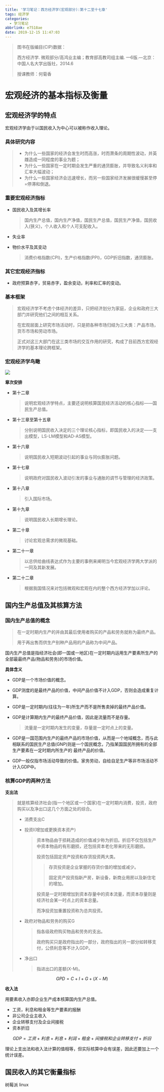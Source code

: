 ```yaml
---
title: '学习笔记：西方经济学(宏观部分):第十二至十七章'
tags: 经济学
categories:
  - 学习笔记
abbrlink: e7518ae
date: 2019-12-15 11:47:03
---
```




>图书在版编目(CIP)数据：
>
>西方经济学. 微观部分/高鸿业主编；教育部高教司组主编. —6版.—北京：中国人名大学出版社，2014.6
>
>授课教师：何菊香

<!--more-->


# 宏观经济的基本指标及衡量
## 宏观经济学的特点

宏观经济学由于以国民收入为中心可以被称作收入理论。

### 具体研究内容

>* 为什么一些国家的经济会发生时而高涨，时而萧条的周期性波动，并英雌造成一同程度的事业为题；
>* 为什么一些国家在一定时期会发生严重的通货膨胀，并导致名义利率和汇率大幅波动；
>* 为什么一些国家经济会迅速增长，而另一些国家经济发展很缓慢甚至停=停滞和倒退。

### 重要宏观经济指标

- 国民收入及其增长率

  > 国内生产总值，国内生产净值，国民生产总值，国民生产净值，国民收入(狭义)，个人收入和个人可支配收入。

- 失业率

- 物价水平及其变动

  > 消费价格指数(CPI)，生产价格指数(PPI)，GDP折旧指数，通货膨胀。

### 其它宏观经济指标

- 政府预算赤字，贸易赤字，盈余变动，利率和汇率的变动。

### 基本框架

> 宏观经济学不考虑个体经济的差异，只把经济划分为家庭，企业和政府三大部门并研究他们之间的相互关系。
>
> 在宏观层面上研究市场活动时，只是把各种市场归结为三大类：产品市场，货币市场和劳动市场。
>
> 正式对这三大部门在这三类市场的交互作用的研究，构成了目前西方宏观经济学的基本理论跨框架。

### 宏观经济学鸟瞰

![](https://timgsa.baidu.com/timg?image&quality=80&size=b9999_10000&sec=1579175879933&di=21f603b5353cdf3217636fc5b6fa08e2&imgtype=0&src=http%3A%2F%2Fwww.fudankao.com%2Ffudankao_bl%2Fnzweb%2FUploadFile%2F20131219143414713.jpg)

**章次安排**

- 第十二章

  > 说明宏观经济学特点，主要还说明核算国民经济活动的核心指标——国民生产总值。

- 第十三章至第十五章

  > 分别说明国民收入决定的三个理论核心指标，即国民收入的决定——支出模型，LS-LM模型和AD-AS模型。

- 第十六章

  > 说明国民收入短期波动引起的事业与同伙膨胀问题。

- 第十七章

  > 说明政府对国民收入波动引发的事业与通胀的调节与管理的经济政策。

- 第十八章

  > 引入国际市场。

- 第十九章

  > 说明国民收入长期增长理论。

- 第二十章

  > 讨论宏观总需求的微观基础。

- 第二十一章

  > 以总供给曲线表达式作为主要的事例来阐明当今宏观经济学两大学派的一同及其新发展。

- 第二十二章

  > 根据我国情况来对包括微观和宏观在内的整个西方经济学加以评论。

## 国内生产总值及其核算方法

### 国内生产总值的概念

> 在一定时期内生产的并由其最后使用者购买的产品和劳务就称为最终产品。
>
> 用于再出售而供生产别种产品用的产品称为中间产品。

国内生产总值是指经济社会(即一国或一地区)在一定时期内运用生产要素所生产的全部最最终产品(物品和劳务)的市场价值。

**具体含义**

- GDP是一个市场价值的概念。

- GDP测度的是最终产品的价值，中间产品价值不计入GDP，否则会造成重复计算。

- GDP是一定时期内(往往为一年)所生产而不是所售卖掉的最终产品价值。

- GDP是计算期内生产的最终产品价值，因此是流量而不是存量。

  > 流量是一定时期内发生的变量，存量是一定时点上的变量。

- GDP是一国范围内生产的最终产品的市场价值，从而是一个地域概念，而与此相联系的国民生产总值(GNP)则是一个国民概念，乃指某国国民所拥有的全部生产要素在一定时期内所生产的 最终产品的价值。

- GDP一般仅指市场活动导致的价值。家务劳动，自给自足生产等非市场活动不计入GDP中。

### 核算GDP的两种方法

**支出法**

> 就是核算经济社会(指一个地区或一个国家)在一定时期内消费，投资，政府购买以及净出口这几个方面之处的综合。
>
> - 消费支出C
>
> - 投资I(增加或更换资本资产)
>
>   > 资本物品由于损耗造成的价值减少称为折旧。折旧不仅包括生产中资本物品的有形磨损，还包括资本老化带来的无形磨损。
>   >
>   > 投资包括固定资产投资和存货投资两大类。
>   >
>   > > 存货投资是企业掌握的存货价值的增加或减少。
>   > >
>   > > 固定资产投资指新产房，新设备，新商业用房以及新住宅的增加。
>   >
>   > 投资是一定时期增加到资本存量中的资本流量，而资本存量则是经济社会某一时点上的资本总量。
>   >
>   > 而净投资加重置投资称为总共投资。
>
> - 政府对物品和劳务的购买G
>
>   > 指各级政府购买物品和劳务的支出。
>   >
>   > 政府购买只是政府指出的一部分，政府指出的另一部分如转移支付，公债利息等不计入GDP。
>
> - 净出口
>
>   > 指进出口的差额(X-M)。

$$
GPD=C+I+G+(X-M)
$$

**收入法**

用要素收入亦即企业生产成本核算国内生产总值。

- 工资，利息和租金等生产要素的报酬
- 非公司企业主收入
- 企业转移支付及企业间接税
- 资本折旧

$$
GDP=工资+利息+利息+利润+租金+间接税和企业转移支付+折旧
$$

理论上支出法和收入法计算的值相等，但实际核算中会有误差，因此还要加上一个统计误差。

## 国民收入的其它衡量指标

树莓派 linux